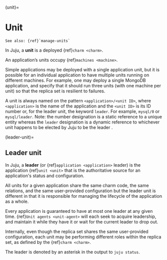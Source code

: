 (unit)=
# Unit

```{ibnote}
See also: {ref}`manage-units`
```

In Juju, a **unit** is a deployed {ref}`charm <charm>`.

<!--
  running instance of an {ref}`application <application>`.
-->

An application’s units occupy {ref}`machines <machine>`.

Simple applications may be deployed with a single application unit, but it is possible for an individual application to have multiple units running on different machines. For example, one may deploy a single MongoDB application, and specify that it should run three units (with one machine per unit) so that the replica set is resilient to failures.


<!--
This is represented in the diagram below:

![units](https://assets.ubuntu.com/v1/244e4890-juju-machine-units.png)
-->

A unit is always named on the pattern `<application>/<unit ID>`, where `<application>` is the name of the application and the `<unit ID>` is its ID number or, for the leader unit, the keyword `leader`. For example, `mysql/0` or `mysql/leader`. Note: the number designation is a static reference to a unique entity whereas the `leader` designation is a dynamic reference to whichever unit happens to be elected by Juju to be the leader .


<!--CHECK AND ADD: An application unit is the smallest entity managed by Juju.-->

(leader-unit)=
## Leader unit

<!--TODO: Rewrite to improve perspicuity.-->

In Juju, a **leader** (or {ref}`application <application>` leader) is the application {ref}`unit <unit>` that is the authoritative source for an application's status and configuration.

All units for a given application share the same charm code, the same relations, and the same user-provided configuration but the leader unit is different in that it is responsible for managing the lifecycle of the application as a whole.

Every application is guaranteed to have at most one leader at any given time. {ref}`Unit agents <unit-agent>` will each seek to acquire leadership, and maintain it while they have it or wait for the current leader to drop out.

Internally, even though the replica set shares the same user-provided configuration, each unit may be performing different roles within the replica set, as defined by the {ref}`charm <charm>`.

The leader is denoted by an asterisk in the output to `juju status`.
